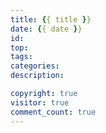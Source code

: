 ```yaml
---
title: {{ title }}
date: {{ date }}
id: 
top: 
tags: 
categories: 
description: 

copyright: true
visitor: true
comment_count: true
---
```


